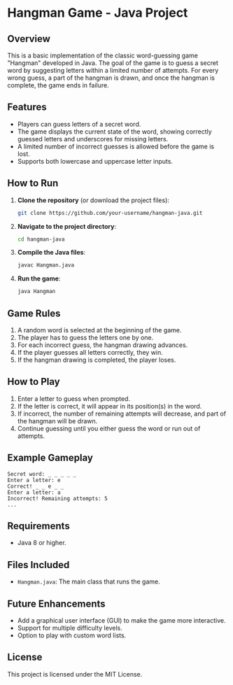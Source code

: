 

# Hangman Game - Java Project

## Overview

This is a basic implementation of the classic word-guessing game "Hangman" developed in Java. The goal of the game is to guess a secret word by suggesting letters within a limited number of attempts. For every wrong guess, a part of the hangman is drawn, and once the hangman is complete, the game ends in failure.

## Features

- Players can guess letters of a secret word.
- The game displays the current state of the word, showing correctly guessed letters and underscores for missing letters.
- A limited number of incorrect guesses is allowed before the game is lost.
- Supports both lowercase and uppercase letter inputs.

## How to Run

1. **Clone the repository** (or download the project files):
   ```bash
   git clone https://github.com/your-username/hangman-java.git
   ```
2. **Navigate to the project directory**:
   ```bash
   cd hangman-java
   ```
3. **Compile the Java files**:
   ```bash
   javac Hangman.java
   ```
4. **Run the game**:
   ```bash
   java Hangman
   ```

## Game Rules

1. A random word is selected at the beginning of the game.
2. The player has to guess the letters one by one.
3. For each incorrect guess, the hangman drawing advances.
4. If the player guesses all letters correctly, they win.
5. If the hangman drawing is completed, the player loses.

## How to Play

1. Enter a letter to guess when prompted.
2. If the letter is correct, it will appear in its position(s) in the word.
3. If incorrect, the number of remaining attempts will decrease, and part of the hangman will be drawn.
4. Continue guessing until you either guess the word or run out of attempts.

## Example Gameplay

```
Secret word: _ _ _ _ _
Enter a letter: e
Correct! _ _ e _ _
Enter a letter: a
Incorrect! Remaining attempts: 5
...
```

## Requirements

- Java 8 or higher.

## Files Included

- `Hangman.java`: The main class that runs the game.

## Future Enhancements

- Add a graphical user interface (GUI) to make the game more interactive.
- Support for multiple difficulty levels.
- Option to play with custom word lists.

## License

This project is licensed under the MIT License.
